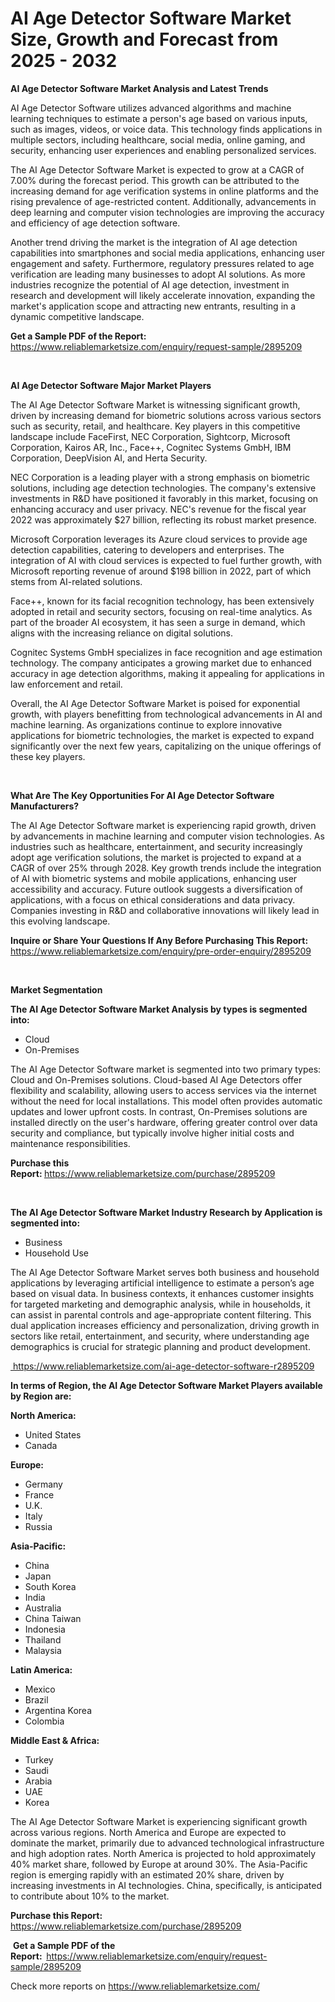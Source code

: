 <p><h1>AI Age Detector Software Market Size, Growth and Forecast from 2025 - 2032</h1></p><p><strong>AI Age Detector Software Market Analysis and Latest Trends</strong></p>
<p><p>AI Age Detector Software utilizes advanced algorithms and machine learning techniques to estimate a person's age based on various inputs, such as images, videos, or voice data. This technology finds applications in multiple sectors, including healthcare, social media, online gaming, and security, enhancing user experiences and enabling personalized services.</p><p>The AI Age Detector Software Market is expected to grow at a CAGR of 7.00% during the forecast period. This growth can be attributed to the increasing demand for age verification systems in online platforms and the rising prevalence of age-restricted content. Additionally, advancements in deep learning and computer vision technologies are improving the accuracy and efficiency of age detection software.</p><p>Another trend driving the market is the integration of AI age detection capabilities into smartphones and social media applications, enhancing user engagement and safety. Furthermore, regulatory pressures related to age verification are leading many businesses to adopt AI solutions. As more industries recognize the potential of AI age detection, investment in research and development will likely accelerate innovation, expanding the market's application scope and attracting new entrants, resulting in a dynamic competitive landscape.</p></p>
<p><strong>Get a Sample PDF of the Report:&nbsp;</strong> <a href="https://www.reliablemarketsize.com/enquiry/request-sample/2895209?utm_campaign=2749&utm_medium=2&utm_source=Github&utm_content=ia&utm_term=15032025&utm_id=ai-age-detector-software">https://www.reliablemarketsize.com/enquiry/request-sample/2895209</a></p>
<p>&nbsp;</p>
<p><strong>AI Age Detector Software Major Market Players</strong></p>
<p><p>The AI Age Detector Software Market is witnessing significant growth, driven by increasing demand for biometric solutions across various sectors such as security, retail, and healthcare. Key players in this competitive landscape include FaceFirst, NEC Corporation, Sightcorp, Microsoft Corporation, Kairos AR, Inc., Face++, Cognitec Systems GmbH, IBM Corporation, DeepVision AI, and Herta Security.</p><p>NEC Corporation is a leading player with a strong emphasis on biometric solutions, including age detection technologies. The company's extensive investments in R&D have positioned it favorably in this market, focusing on enhancing accuracy and user privacy. NEC's revenue for the fiscal year 2022 was approximately $27 billion, reflecting its robust market presence.</p><p>Microsoft Corporation leverages its Azure cloud services to provide age detection capabilities, catering to developers and enterprises. The integration of AI with cloud services is expected to fuel further growth, with Microsoft reporting revenue of around $198 billion in 2022, part of which stems from AI-related solutions.</p><p>Face++, known for its facial recognition technology, has been extensively adopted in retail and security sectors, focusing on real-time analytics. As part of the broader AI ecosystem, it has seen a surge in demand, which aligns with the increasing reliance on digital solutions.</p><p>Cognitec Systems GmbH specializes in face recognition and age estimation technology. The company anticipates a growing market due to enhanced accuracy in age detection algorithms, making it appealing for applications in law enforcement and retail.</p><p>Overall, the AI Age Detector Software Market is poised for exponential growth, with players benefitting from technological advancements in AI and machine learning. As organizations continue to explore innovative applications for biometric technologies, the market is expected to expand significantly over the next few years, capitalizing on the unique offerings of these key players.</p></p>
<p>&nbsp;</p>
<p><strong>What Are The Key Opportunities For AI Age Detector Software Manufacturers?</strong></p>
<p><p>The AI Age Detector Software market is experiencing rapid growth, driven by advancements in machine learning and computer vision technologies. As industries such as healthcare, entertainment, and security increasingly adopt age verification solutions, the market is projected to expand at a CAGR of over 25% through 2028. Key growth trends include the integration of AI with biometric systems and mobile applications, enhancing user accessibility and accuracy. Future outlook suggests a diversification of applications, with a focus on ethical considerations and data privacy. Companies investing in R&D and collaborative innovations will likely lead in this evolving landscape.</p></p>
<p><strong>Inquire or Share Your Questions If Any Before Purchasing This Report:</strong> <a href="https://www.reliablemarketsize.com/enquiry/pre-order-enquiry/2895209?utm_campaign=2749&utm_medium=2&utm_source=Github&utm_content=ia&utm_term=15032025&utm_id=ai-age-detector-software">https://www.reliablemarketsize.com/enquiry/pre-order-enquiry/2895209</a></p>
<p>&nbsp;</p>
<p><strong>Market Segmentation</strong></p>
<p><strong>The AI Age Detector Software Market Analysis by types is segmented into:</strong></p>
<p><ul><li>Cloud</li><li>On-Premises</li></ul></p>
<p><p>The AI Age Detector Software market is segmented into two primary types: Cloud and On-Premises solutions. Cloud-based AI Age Detectors offer flexibility and scalability, allowing users to access services via the internet without the need for local installations. This model often provides automatic updates and lower upfront costs. In contrast, On-Premises solutions are installed directly on the user's hardware, offering greater control over data security and compliance, but typically involve higher initial costs and maintenance responsibilities.</p></p>
<p><strong>Purchase this Report:&nbsp;</strong><a href="https://www.reliablemarketsize.com/purchase/2895209?utm_campaign=2749&utm_medium=2&utm_source=Github&utm_content=ia&utm_term=15032025&utm_id=ai-age-detector-software">https://www.reliablemarketsize.com/purchase/2895209</a></p>
<p>&nbsp;</p>
<p><strong>The AI Age Detector Software Market Industry Research by Application is segmented into:</strong></p>
<p><ul><li>Business</li><li>Household Use</li></ul></p>
<p><p>The AI Age Detector Software Market serves both business and household applications by leveraging artificial intelligence to estimate a person’s age based on visual data. In business contexts, it enhances customer insights for targeted marketing and demographic analysis, while in households, it can assist in parental controls and age-appropriate content filtering. This dual application increases efficiency and personalization, driving growth in sectors like retail, entertainment, and security, where understanding age demographics is crucial for strategic planning and product development.</p></p>
<p><a href="https://www.reliablemarketsize.com/ai-age-detector-software-r2895209?utm_campaign=2749&utm_medium=2&utm_source=Github&utm_content=ia&utm_term=15032025&utm_id=ai-age-detector-software">&nbsp;https://www.reliablemarketsize.com/ai-age-detector-software-r2895209</a></p>
<p><strong>In terms of Region, the AI Age Detector Software Market Players available by Region are:</strong></p>
<p>
    <p> <strong> North America: </strong>
        <ul>
            <li>United States</li>
            <li>Canada</li>
        </ul>
        </p> 
    <p> <strong> Europe: </strong>
        <ul>
            <li>Germany</li>
            <li>France</li>
            <li>U.K.</li>
            <li>Italy</li>
            <li>Russia</li>
        </ul>
        </p> 
    <p> <strong> Asia-Pacific: </strong>
        <ul>
            <li>China</li>
            <li>Japan</li>
            <li>South Korea</li>
            <li>India</li>
            <li>Australia</li>
            <li>China Taiwan</li>
            <li>Indonesia</li>
            <li>Thailand</li>
            <li>Malaysia</li>
        </ul>
        </p> 
    <p> <strong> Latin America: </strong>
        <ul>
            <li>Mexico</li>
            <li>Brazil</li>
            <li>Argentina Korea</li>
            <li>Colombia</li>
        </ul>
        </p> 
    <p> <strong> Middle East & Africa: </strong>
        <ul>
            <li>Turkey</li>
            <li>Saudi</li>
            <li>Arabia</li>
            <li>UAE</li>
            <li>Korea</li>
        </ul>
    </p>
    </p>
<p><p>The AI Age Detector Software Market is experiencing significant growth across various regions. North America and Europe are expected to dominate the market, primarily due to advanced technological infrastructure and high adoption rates. North America is projected to hold approximately 40% market share, followed by Europe at around 30%. The Asia-Pacific region is emerging rapidly with an estimated 20% share, driven by increasing investments in AI technologies. China, specifically, is anticipated to contribute about 10% to the market.</p></p>
<p><strong>Purchase this Report: </strong><a href="https://www.reliablemarketsize.com/purchase/2895209?utm_campaign=2749&utm_medium=2&utm_source=Github&utm_content=ia&utm_term=15032025&utm_id=ai-age-detector-software">https://www.reliablemarketsize.com/purchase/2895209</a></p>
<p>&nbsp;<strong>Get a Sample PDF of the Report:&nbsp;&nbsp;</strong><a href="https://www.reliablemarketsize.com/enquiry/request-sample/2895209?utm_campaign=2749&utm_medium=2&utm_source=Github&utm_content=ia&utm_term=15032025&utm_id=ai-age-detector-software">https://www.reliablemarketsize.com/enquiry/request-sample/2895209</a></p>
<p><strong></strong></p>
<p>Check more reports on <a href="https://www.reliablemarketsize.com/?utm_campaign=2749&utm_medium=2&utm_source=Github&utm_content=ia&utm_term=15032025&utm_id=ai-age-detector-software">https://www.reliablemarketsize.com/</a></p>